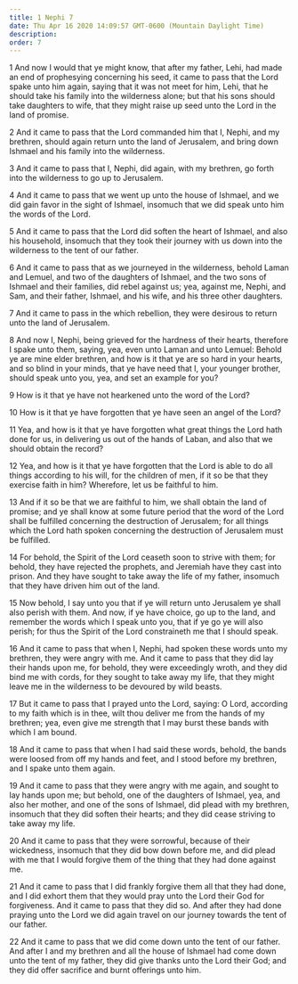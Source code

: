 ```yaml
---
title: 1 Nephi 7
date: Thu Apr 16 2020 14:09:57 GMT-0600 (Mountain Daylight Time)
description: 
order: 7
---
```


<p>
  1 And now I would that ye might know, that after my father, Lehi, had made an
  end of prophesying concerning his seed, it came to pass that the Lord spake
  unto him again, saying that it was not meet for him, Lehi, that he should take
  his family into the wilderness alone; but that his sons should take daughters
  to wife, that they might raise up seed unto the Lord in the land of promise.
</p>
<p>
  2 And it came to pass that the Lord commanded him that I, Nephi, and my
  brethren, should again return unto the land of Jerusalem, and bring down
  Ishmael and his family into the wilderness.
</p>
<p>
  3 And it came to pass that I, Nephi, did again, with my brethren, go forth
  into the wilderness to go up to Jerusalem.
</p>
<p>
  4 And it came to pass that we went up unto the house of Ishmael, and we did
  gain favor in the sight of Ishmael, insomuch that we did speak unto him the
  words of the Lord.
</p>
<p>
  5 And it came to pass that the Lord did soften the heart of Ishmael, and also
  his household, insomuch that they took their journey with us down into the
  wilderness to the tent of our father.
</p>
<p>
  6 And it came to pass that as we journeyed in the wilderness, behold Laman and
  Lemuel, and two of the daughters of Ishmael, and the two sons of Ishmael and
  their families, did rebel against us; yea, against me, Nephi, and Sam, and
  their father, Ishmael, and his wife, and his three other daughters.
</p>
<p>
  7 And it came to pass in the which rebellion, they were desirous to return
  unto the land of Jerusalem.
</p>
<p>
  8 And now I, Nephi, being grieved for the hardness of their hearts, therefore
  I spake unto them, saying, yea, even unto Laman and unto Lemuel: Behold ye are
  mine elder brethren, and how is it that ye are so hard in your hearts, and so
  blind in your minds, that ye have need that I, your younger brother, should
  speak unto you, yea, and set an example for you?
</p>
<p>9 How is it that ye have not hearkened unto the word of the Lord?</p>
<p>
  10 How is it that ye have forgotten that ye have seen an angel of the Lord?
</p>
<span></span>
<p>
  11 Yea, and how is it that ye have forgotten what great things the Lord hath
  done for us, in delivering us out of the hands of Laban, and also that we
  should obtain the record?
</p>
<p>
  12 Yea, and how is it that ye have forgotten that the Lord is able to do all
  things according to his will, for the children of men, if it so be that they
  exercise faith in him? Wherefore, let us be faithful to him.
</p>
<p>
  13 And if it so be that we are faithful to him, we shall obtain the land of
  promise; and ye shall know at some future period that the word of the Lord
  shall be fulfilled concerning the destruction of Jerusalem; for all things
  which the Lord hath spoken concerning the destruction of Jerusalem must be
  fulfilled.
</p>
<p>
  14 For behold, the Spirit of the Lord ceaseth soon to strive with them; for
  behold, they have rejected the prophets, and Jeremiah have they cast into
  prison. And they have sought to take away the life of my father, insomuch that
  they have driven him out of the land.
</p>
<p>
  15 Now behold, I say unto you that if ye will return unto Jerusalem ye shall
  also perish with them. And now, if ye have choice, go up to the land, and
  remember the words which I speak unto you, that if ye go ye will also perish;
  for thus the Spirit of the Lord constraineth me that I should speak.
</p>
<p>
  16 And it came to pass that when I, Nephi, had spoken these words unto my
  brethren, they were angry with me. And it came to pass that they did lay their
  hands upon me, for behold, they were exceedingly wroth, and they did bind me
  with cords, for they sought to take away my life, that they might leave me in
  the wilderness to be devoured by wild beasts.
</p>
<p>
  17 But it came to pass that I prayed unto the Lord, saying: O Lord, according
  to my faith which is in thee, wilt thou deliver me from the hands of my
  brethren; yea, even give me strength that I may burst these bands with which I
  am bound.
</p>
<p>
  18 And it came to pass that when I had said these words, behold, the bands
  were loosed from off my hands and feet, and I stood before my brethren, and I
  spake unto them again.
</p>
<p>
  19 And it came to pass that they were angry with me again, and sought to lay
  hands upon me; but behold, one of the daughters of Ishmael, yea, and also her
  mother, and one of the sons of Ishmael, did plead with my brethren, insomuch
  that they did soften their hearts; and they did cease striving to take away my
  life.
</p>
<p>
  20 And it came to pass that they were sorrowful, because of their wickedness,
  insomuch that they did bow down before me, and did plead with me that I would
  forgive them of the thing that they had done against me.
</p>
<p>
  21 And it came to pass that I did frankly forgive them all that they had done,
  and I did exhort them that they would pray unto the Lord their God for
  forgiveness. And it came to pass that they did so. And after they had done
  praying unto the Lord we did again travel on our journey towards the tent of
  our father.
</p>
<p>
  22 And it came to pass that we did come down unto the tent of our father. And
  after I and my brethren and all the house of Ishmael had come down unto the
  tent of my father, they did give thanks unto the Lord their God; and they did
  offer sacrifice and burnt offerings unto him.
</p>
